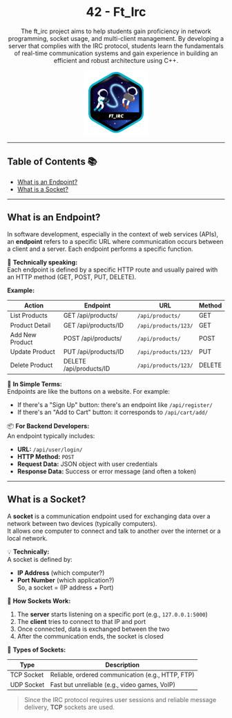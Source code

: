 <div align="center">
  <h1>42 - Ft_Irc</h1>
<p align="center">
The ft_irc project aims to help students gain proficiency in network programming, socket usage, and multi-client management. By developing a server that complies with the IRC protocol, students learn the fundamentals of real-time communication systems and gain experience in building an efficient and robust architecture using C++.
</p>
  <img src="https://github.com/deryaxacar/42-Ft_irc/blob/main/irc-logo.png" alt="irc" height="150" width="150">
</div>

---

## Table of Contents 📚

- [What is an Endpoint?](#what-is-an-endpoint)
- [What is a Socket?](#what-is-a-socket)

---

## What is an Endpoint?

In software development, especially in the context of web services (APIs), an **endpoint** refers to a specific URL where communication occurs between a client and a server. Each endpoint performs a specific function.

🔧 **Technically speaking:**  
Each endpoint is defined by a specific HTTP route and usually paired with an HTTP method (GET, POST, PUT, DELETE).

**Example:**

| Action             | Endpoint              | URL                    | Method |
|--------------------|-----------------------|------------------------|--------|
| List Products       | GET /api/products/    | `/api/products/`       | GET    |
| Product Detail      | GET /api/products/ID  | `/api/products/123/`   | GET    |
| Add New Product     | POST /api/products/   | `/api/products/`       | POST   |
| Update Product      | PUT /api/products/ID  | `/api/products/123/`   | PUT    |
| Delete Product      | DELETE /api/products/ID | `/api/products/123/` | DELETE |

🧠 **In Simple Terms:**  
Endpoints are like the buttons on a website. For example:

- If there's a "Sign Up" button: there's an endpoint like `/api/register/`
- If there's an "Add to Cart" button: it corresponds to `/api/cart/add/`

📦 **For Backend Developers:**  
An endpoint typically includes:

- **URL:** `/api/user/login/`
- **HTTP Method:** `POST`
- **Request Data:** JSON object with user credentials
- **Response Data:** Success or error message (and often a token)

---

## What is a Socket?

A **socket** is a communication endpoint used for exchanging data over a network between two devices (typically computers).  
It allows one computer to connect and talk to another over the internet or a local network.

💡 **Technically:**  
A socket is defined by:

- **IP Address** (which computer?)
- **Port Number** (which application?)  
So, a socket = (IP address + Port)

🧱 **How Sockets Work:**

1. The **server** starts listening on a specific port (e.g., `127.0.0.1:5000`)
2. The **client** tries to connect to that IP and port
3. Once connected, data is exchanged between the two
4. After the communication ends, the socket is closed

🔁 **Types of Sockets:**

| Type       | Description                                              |
|------------|----------------------------------------------------------|
| TCP Socket | Reliable, ordered communication (e.g., HTTP, FTP)        |
| UDP Socket | Fast but unreliable (e.g., video games, VoIP)            |

> Since the IRC protocol requires user sessions and reliable message delivery, **TCP** sockets are used.
